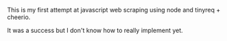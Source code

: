 This is my first attempt at javascript web scraping using node and tinyreq + cheerio.

It was a success but I don't know how to really implement yet.
